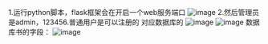 1.运行python脚本，flask框架会在开启一个web服务端口
![image](https://github.com/user-attachments/assets/5e8752e2-feca-43fd-902a-a7b0d4551dc6)
2.然后管理员是admin，123456.普通用户是可以注册的
对应数据库的
![image](https://github.com/user-attachments/assets/211baf14-71eb-48f4-a314-d37bf1246a2c)
![image](https://github.com/user-attachments/assets/37a5eb04-210c-481e-9e2f-f4545eaf641a)
数据库书的字段：
![image](https://github.com/user-attachments/assets/fefe2d6f-72d5-4a31-9436-6748a9e78754)
